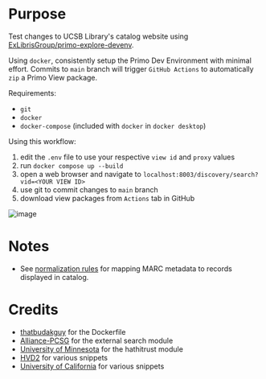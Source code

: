 # Purpose
Test changes to UCSB Library's catalog website using [ExLibrisGroup/primo-explore-devenv](https://github.com/ExLibrisGroup/primo-explore-devenv).

Using `docker`, consistently setup the Primo Dev Environment with minimal effort. Commits to `main` branch will trigger `GitHub Actions` to automatically `zip` a Primo View package.

Requirements:
- `git`
- `docker`
- `docker-compose` (included with `docker` in `docker desktop`)

Using this workflow:
1. edit the `.env` file to use your respective `view id` and `proxy` values
2. run `docker compose up --build`
3. open a web browser and navigate to `localhost:8003/discovery/search?vid=<YOUR VIEW ID>`
4. use git to commit changes to `main` branch
5. download view packages from `Actions` tab in GitHub

![image](https://github.com/ucsb/library-primo-view/assets/82611274/4ee65e87-f685-48d3-bd3e-1cd27255b04e)

# Notes
- See [normalization rules](https://github.com/ucsb/library-primo-ve-normalization) for mapping MARC metadata to records displayed in catalog.

# Credits
- [thatbudakguy](https://github.com/thatbudakguy/primo-explore-devenv-docker) for the Dockerfile
- [Alliance-PCSG](https://github.com/alliance-pcsg/primo-explore-external-search) for the external search module
- [University of Minnesota](https://github.com/UMNLibraries/primo-explore-hathitrust-availability) for the hathitrust module
- [HVD2](https://github.com/cbaksik/HVD2/tree/master) for various snippets
- [University of California](https://uc-sils.atlassian.net/wiki/spaces/DIS/pages/1868169223/Primo+Package+Code+Repositories) for various snippets

